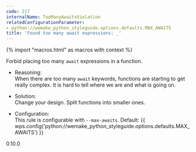 ```yaml
---
code: 217
internalName: TooManyAwaitsViolation
relatedConfigurationParameter:
- python://wemake_python_styleguide.options.defaults.MAX_AWAITS
title: 'Found too many await expressions: _'
---
```


{% import "macros.html" as macros with context %}

Forbid placing too many `await` expressions in a function.

  - Reasoning:  
    When there are too many `await` keywords, functions are starting to
    get really complex. It is hard to tell where we are and what is
    going on.

  - Solution:  
    Change your design. Split functions into smaller ones.

  - Configuration:  
    This rule is configurable with `--max-awaits`. Default:
    {{ wps.config('python://wemake_python_styleguide.options.defaults.MAX_AWAITS') }}

<div class="versionadded">

0.10.0

</div>